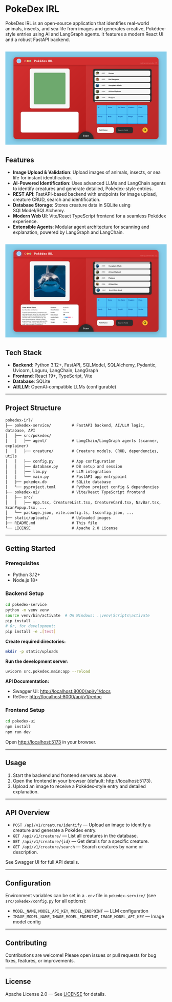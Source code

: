 # PokeDex IRL

PokeDex IRL is an open-source application that identifies real-world animals, insects, and sea life from images and generates creative, Pokédex-style entries using AI and LangGraph agents. It features a modern React UI and a robust FastAPI backend.

![PokeDex IRL Screenshot](screenshots/pokedex_irl.png)
---

## Features

- **Image Upload & Validation**: Upload images of animals, insects, or sea life for instant identification.
- **AI-Powered Identification**: Uses advanced LLMs and LangChain agents to identify creatures and generate detailed, Pokédex-style entries.
- **REST API**: FastAPI-based backend with endpoints for image upload, creature CRUD, search and identification.
- **Database Storage**: Stores creature data in SQLite using SQLModel/SQLAlchemy.
- **Modern Web UI**: Vite/React TypeScript frontend for a seamless Pokédex experience.
- **Extensible Agents**: Modular agent architecture for scanning and explanation, powered by LangGraph and LangChain.

![PokeDex IRL Screenshot](screenshots/pokedex_irl_detail.png)
---

## Tech Stack

- **Backend**: Python 3.12+, FastAPI, SQLModel, SQLAlchemy, Pydantic, Uvicorn, Loguru, LangChain, LangGraph
- **Frontend**: React 19+, TypeScript, Vite
- **Database**: SQLite
- **AI/LLM**: OpenAI-compatible LLMs (configurable)

---

## Project Structure

```
pokedex-irl/
├── pokedex-service/         # FastAPI backend, AI/LLM logic, database, API
│   ├── src/pokedex/
│   │   ├── agent/           # LangChain/LangGraph agents (scanner, explainer)
│   │   ├── creature/        # Creature models, CRUD, dependencies, utils
│   │   ├── config.py        # App configuration
│   │   ├── database.py      # DB setup and session
│   │   ├── llm.py           # LLM integration
│   │   └── main.py          # FastAPI app entrypoint
│   ├── pokedex.db           # SQLite database
│   └── pyproject.toml       # Python project config & dependencies
├── pokedex-ui/              # Vite/React TypeScript frontend
│   ├── src/
│   │   ├── App.tsx, CreatureList.tsx, CreatureCard.tsx, NavBar.tsx, ScanPopup.tsx, ...
│   └── package.json, vite.config.ts, tsconfig.json, ...
├── static/uploads/          # Uploaded images
├── README.md                # This file
└── LICENSE                  # Apache 2.0 License
```

---

## Getting Started

### Prerequisites
- Python 3.12+
- Node.js 18+

### Backend Setup

```bash
cd pokedex-service
python -m venv venv
source venv/bin/activate  # On Windows: .\venv\Scripts\activate
pip install .
# Or, for development:
pip install -e .[test]
```

**Create required directories:**
```bash
mkdir -p static/uploads
```

**Run the development server:**
```bash
uvicorn src.pokedex.main:app --reload
```

**API Documentation:**
- Swagger UI: [http://localhost:8000/api/v1/docs](http://localhost:8000/api/v1/docs)
- ReDoc: [http://localhost:8000/api/v1/redoc](http://localhost:8000/api/v1/redoc)

### Frontend Setup

```bash
cd pokedex-ui
npm install
npm run dev
```

Open [http://localhost:5173](http://localhost:5173) in your browser.

---

## Usage
1. Start the backend and frontend servers as above.
2. Open the frontend in your browser (default: http://localhost:5173).
3. Upload an image to receive a Pokédex-style entry and detailed explanation.

---

## API Overview

- `POST /api/v1/creature/identify` — Upload an image to identify a creature and generate a Pokédex entry.
- `GET /api/v1/creature/` — List all creatures in the database.
- `GET /api/v1/creature/{id}` — Get details for a specific creature.
- `GET /api/v1/creature/search` — Search creatures by name or description.

See Swagger UI for full API details.

---

## Configuration

Environment variables can be set in a `.env` file in `pokedex-service/` (see `src/pokedex/config.py` for all options):

- `MODEL_NAME`, `MODEL_API_KEY`, `MODEL_ENDPOINT` — LLM configuration
- `IMAGE_MODEL_NAME`, `IMAGE_MODEL_ENDPOINT`, `IMAGE_MODEL_API_KEY` — Image model config

---

## Contributing

Contributions are welcome! Please open issues or pull requests for bug fixes, features, or improvements.

---

## License

Apache License 2.0 — See [LICENSE](LICENSE) for details.
